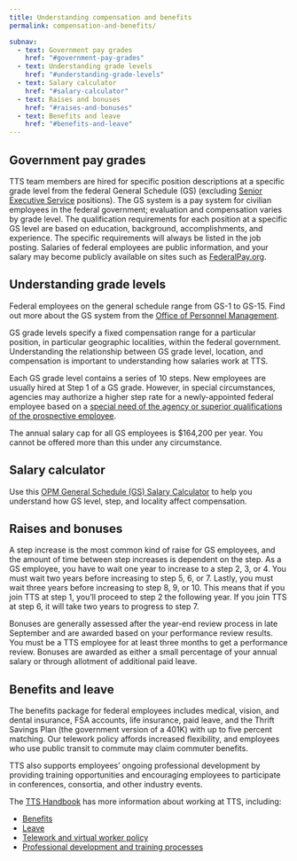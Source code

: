 ```yaml
---
title: Understanding compensation and benefits
permalink: compensation-and-benefits/

subnav:
  - text: Government pay grades
    href: "#government-pay-grades"
  - text: Understanding grade levels
    href: "#understanding-grade-levels"
  - text: Salary calculator
    href: "#salary-calculator"
  - text: Raises and bonuses
    href: "#raises-and-bonuses"
  - text: Benefits and leave
    href: "#benefits-and-leave"
---
```


## Government pay grades

TTS team members are hired for specific position descriptions at a
specific grade level from the federal General Schedule (GS) (excluding
[Senior Executive Service](https://www.opm.gov/policy-data-oversight/senior-executive-service/) positions). The GS system is a pay system for civilian employees in
the federal government; evaluation and compensation varies by grade
level. The qualification requirements for each position at a specific GS
level are based on education, background, accomplishments, and
experience. The specific requirements will always be listed in the job
posting. Salaries of federal employees are public information, and your
salary may become publicly available on sites such as
[FederalPay.org](https://www.federalpay.org/employees).

## Understanding grade levels

Federal employees on the general schedule range from GS-1 to GS-15. Find
out more about the GS system from the [Office of Personnel
Management](https://www.opm.gov/policy-data-oversight/pay-leave/pay-systems/general-schedule/).

GS grade levels specify a fixed compensation range for a particular
position, in particular geographic localities, within the federal
government. Understanding the relationship between GS grade level,
location, and compensation is important to understanding how salaries
work at TTS.

Each GS grade level contains a series of 10 steps. New employees are
usually hired at Step 1 of a GS grade. However, in special
circumstances, agencies may authorize a higher step rate for a
newly-appointed federal employee based on a [special need of the agency
or superior qualifications of the prospective
employee](https://www.opm.gov/policy-data-oversight/pay-leave/pay-administration/fact-sheets/superior-qualifications-and-special-needs-pay-setting-authority/).

The annual salary cap for all GS employees is $164,200 per year. You
cannot be offered more than this under any circumstance.

## Salary calculator

Use this [OPM General Schedule (GS) Salary
Calculator](https://www.opm.gov/policy-data-oversight/pay-leave/salaries-wages/2017/general-schedule-gs-salary-calculator/)
to help you understand how GS level, step, and locality affect
compensation.

## Raises and bonuses

A step increase is the most common kind of raise for GS employees, and
the amount of time between step increases is dependent on the step. As a
GS employee, you have to wait one year to increase to a step 2, 3, or 4.
You must wait two years before increasing to step 5, 6, or 7. Lastly,
you must wait three years before increasing to step 8, 9, or 10. This
means that if you join TTS at step 1, you’ll proceed to step 2 the
following year. If you join TTS at step 6, it will take two years to
progress to step 7.

Bonuses are generally assessed after the year-end review process in late
September and are awarded based on your performance review results. You
must be a TTS employee for at least three months to get a performance
review. Bonuses are awarded as either a small percentage of your annual
salary or through allotment of additional paid leave.

## Benefits and leave

The benefits package for federal employees includes medical, vision, and
dental insurance, FSA accounts, life insurance, paid leave, and the
Thrift Savings Plan (the government version of a 401K) with up to five
percent matching. Our telework policy affords increased flexibility, and
employees who use public transit to commute may claim commuter benefits.

TTS also supports employees’ ongoing professional development by
providing training opportunities and encouraging employees to
participate in conferences, consortia, and other industry events.

The [TTS Handbook](https://handbook.18f.gov/) has more information
about working at TTS, including:

-   [Benefits](https://handbook.18f.gov/benefits/)
-   [Leave](https://handbook.18f.gov/benefits/#leave)
-   [Telework and virtual worker policy](https://handbook.18f.gov/telework/)
-   [Professional development and training processes](https://handbook.18f.gov/attending-conferences/)
